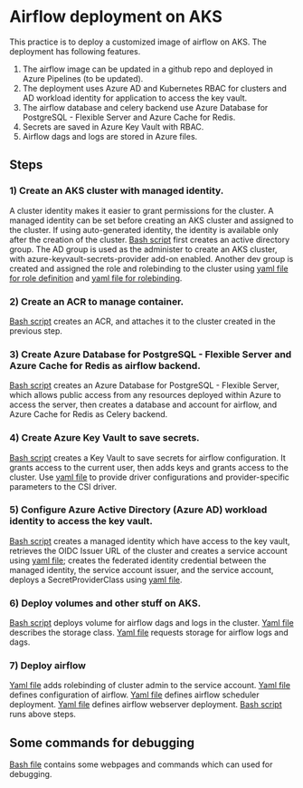 # Airflow deployment on AKS
This practice is to deploy a customized image of airflow on AKS. The deployment has following features.
1) The airflow image can be updated in a github repo and deployed in Azure Pipelines (to be updated). 
2) The deployment uses Azure AD and Kubernetes RBAC for clusters and AD workload identity for application to access the key vault.
3) The airflow database and celery backend use Azure Database for PostgreSQL - Flexible Server and Azure Cache for Redis.
4) Secrets are saved in Azure Key Vault with RBAC.
5) Airflow dags and logs are stored in Azure files.

## Steps
### 1) Create an AKS cluster with managed identity.
A cluster identity makes it easier to grant permissions for the cluster. 
A managed identity can be set before creating an AKS cluster and assigned to the cluster. 
If using auto-generated identity, the identity is available only after the creation of the cluster.
[Bash script](https://github.com/686290ED/azure_airflow/blob/main/aks/aks_rbac_aad.sh) first creates an active directory group. 
The AD group is used as the administer to create an AKS cluster, with azure-keyvault-secrets-provider add-on enabled. 
Another dev group is created and assigned the role and rolebinding to the cluster using 
[yaml file for role definition](https://github.com/686290ED/azure_airflow/blob/main/aks/role_dev_namespace.yaml)
and [yaml file for rolebinding](https://github.com/686290ED/azure_airflow/blob/main/aks/rolebinding_dev_namespace.yaml).

### 2) Create an ACR to manage container.
[Bash script](https://github.com/686290ED/azure_airflow/blob/main/acr/acr_import_image.sh) creates an ACR, 
and attaches it to the cluster created in the previous step.

### 3) Create Azure Database for PostgreSQL - Flexible Server and Azure Cache for Redis as airflow backend.
[Bash script](https://github.com/686290ED/azure_airflow/blob/main/backend/airflow_backend_postgres_redis.sh) creates an Azure Database for PostgreSQL - Flexible Server, 
which allows public access from any resources deployed within Azure to access the server,
then creates a database and account for airflow, and Azure Cache for Redis as Celery backend. 

### 4) Create Azure Key Vault to save secrets.
[Bash script](https://github.com/686290ED/azure_airflow/blob/main/aks_key_vault/aks_key_vault.sh) creates a Key Vault to save secrets for airflow configuration. 
It grants access to the current user, then adds keys and grants access to the cluster.
Use [yaml file](https://github.com/686290ED/azure_airflow/blob/main/aks_key_vault/aks_key_sync.yaml) to provide driver configurations and provider-specific parameters to the CSI driver.

### 5) Configure Azure Active Directory (Azure AD) workload identity to access the key vault.
[Bash script](https://github.com/686290ED/azure_airflow/blob/main/csi_secrets_store_identity_access/workload_identity_configuration.sh) creates a managed identity which have access to the key vault, 
retrieves the OIDC Issuer URL of the cluster and creates a service account using 
[yaml file](https://github.com/686290ED/azure_airflow/blob/main/csi_secrets_store_identity_access/kv_service_account.yaml);
creates the federated identity credential between the managed identity, the service account issuer, and the service account,
deploys a SecretProviderClass using [yaml file](https://github.com/686290ED/azure_airflow/blob/main/csi_secrets_store_identity_access/kv_service_class.yaml).

### 6) Deploy volumes and other stuff on AKS.
[Bash script](https://github.com/686290ED/azure_airflow/blob/main/volume/aks_volume.sh) deploys volume for airflow dags and logs in the cluster.
[Yaml file](https://github.com/686290ED/azure_airflow/blob/main/volume/aks_volume.yaml) describes the storage class.
[Yaml file](https://github.com/686290ED/azure_airflow/blob/main/volume/aks_volume_claims.yaml) requests storage for airflow logs and dags.

### 7) Deploy airflow
[Yaml file](https://github.com/686290ED/azure_airflow/blob/main/airflow_deployment/aks_airflow_rbac.yaml#L9) adds rolebinding of cluster admin to the service account.
[Yaml file](https://github.com/686290ED/azure_airflow/blob/main/airflow_deployment/airflow_configmap.yaml) defines configuration of airflow.
[Yaml file](https://github.com/686290ED/azure_airflow/blob/main/airflow_deployment/airflow_scheduler.yaml) defines airflow scheduler deployment.
[Yaml file](https://github.com/686290ED/azure_airflow/blob/main/airflow_deployment/airflow_webserver.yaml) defines airflow webserver deployment.
[Bash script](https://github.com/686290ED/azure_airflow/blob/main/airflow_deployment/airflow_deployment.sh) runs above steps.

## Some commands for debugging
[Bash file](https://github.com/686290ED/azure_airflow/blob/main/troubleshooting.sh) contains some webpages and commands which can used for debugging.


